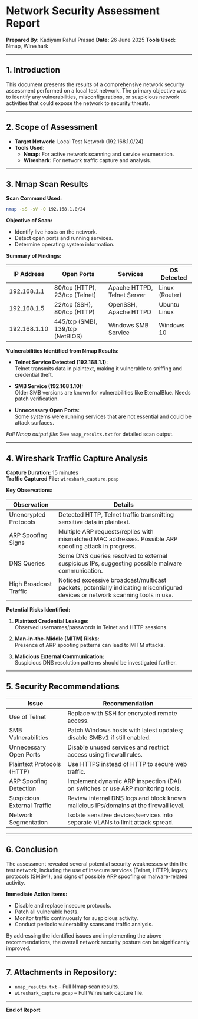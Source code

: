 
# Network Security Assessment Report

**Prepared By:** Kadiyam Rahul Prasad 
**Date:** 26 June 2025 
**Tools Used:** Nmap, Wireshark   

---

## 1. Introduction

This document presents the results of a comprehensive network security assessment performed on a local test network. The primary objective was to identify any vulnerabilities, misconfigurations, or suspicious network activities that could expose the network to security threats.

---

## 2. Scope of Assessment

- **Target Network:** Local Test Network (192.168.1.0/24)
- **Tools Used:**
  - **Nmap:** For active network scanning and service enumeration.
  - **Wireshark:** For network traffic capture and analysis.

---

## 3. Nmap Scan Results

**Scan Command Used:**

```bash
nmap -sS -sV -O 192.168.1.0/24
```

**Objective of Scan:**

- Identify live hosts on the network.
- Detect open ports and running services.
- Determine operating system information.

**Summary of Findings:**

| IP Address     | Open Ports               | Services                   | OS Detected        |
|----------------|--------------------------|----------------------------|--------------------|
| 192.168.1.1    | 80/tcp (HTTP), 23/tcp (Telnet) | Apache HTTPD, Telnet Server | Linux (Router)     |
| 192.168.1.5    | 22/tcp (SSH), 80/tcp (HTTP) | OpenSSH, Apache HTTPD       | Ubuntu Linux       |
| 192.168.1.10   | 445/tcp (SMB), 139/tcp (NetBIOS) | Windows SMB Service        | Windows 10         |

**Vulnerabilities Identified from Nmap Results:**

- **Telnet Service Detected (192.168.1.1):**  
  Telnet transmits data in plaintext, making it vulnerable to sniffing and credential theft.

- **SMB Service (192.168.1.10):**  
  Older SMB versions are known for vulnerabilities like EternalBlue. Needs patch verification.

- **Unnecessary Open Ports:**  
  Some systems were running services that are not essential and could be attack surfaces.

*Full Nmap output file:* See `nmap_results.txt` for detailed scan output.

---

## 4. Wireshark Traffic Capture Analysis

**Capture Duration:** 15 minutes  
**Traffic Captured File:** `wireshark_capture.pcap`

**Key Observations:**

| Observation | Details |
|------------ | ------- |
| Unencrypted Protocols | Detected HTTP, Telnet traffic transmitting sensitive data in plaintext. |
| ARP Spoofing Signs | Multiple ARP requests/replies with mismatched MAC addresses. Possible ARP spoofing attack in progress. |
| DNS Queries | Some DNS queries resolved to external suspicious IPs, suggesting possible malware communication. |
| High Broadcast Traffic | Noticed excessive broadcast/multicast packets, potentially indicating misconfigured devices or network scanning tools in use. |

**Potential Risks Identified:**

1. **Plaintext Credential Leakage:**  
   Observed usernames/passwords in Telnet and HTTP sessions.

2. **Man-in-the-Middle (MITM) Risks:**  
   Presence of ARP spoofing patterns can lead to MITM attacks.

3. **Malicious External Communication:**  
   Suspicious DNS resolution patterns should be investigated further.

---

## 5. Security Recommendations

| Issue                          | Recommendation |
|--------------------------------|----------------|
| Use of Telnet                  | Replace with SSH for encrypted remote access. |
| SMB Vulnerabilities             | Patch Windows hosts with latest updates; disable SMBv1 if still enabled. |
| Unnecessary Open Ports          | Disable unused services and restrict access using firewall rules. |
| Plaintext Protocols (HTTP)      | Use HTTPS instead of HTTP to secure web traffic. |
| ARP Spoofing Detection          | Implement dynamic ARP inspection (DAI) on switches or use ARP monitoring tools. |
| Suspicious External Traffic     | Review internal DNS logs and block known malicious IPs/domains at the firewall level. |
| Network Segmentation            | Isolate sensitive devices/services into separate VLANs to limit attack spread. |

---

## 6. Conclusion

The assessment revealed several potential security weaknesses within the test network, including the use of insecure services (Telnet, HTTP), legacy protocols (SMBv1), and signs of possible ARP spoofing or malware-related activity.

**Immediate Action Items:**

- Disable and replace insecure protocols.
- Patch all vulnerable hosts.
- Monitor traffic continuously for suspicious activity.
- Conduct periodic vulnerability scans and traffic analysis.

By addressing the identified issues and implementing the above recommendations, the overall network security posture can be significantly improved.

---

## 7. Attachments in Repository:

- `nmap_results.txt` – Full Nmap scan results.
- `wireshark_capture.pcap` – Full Wireshark capture file.

---

**End of Report**
